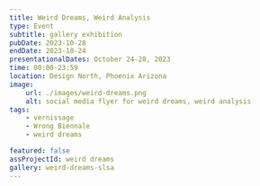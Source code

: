 ```yaml
---
title: Weird Dreams, Weird Analysis
type: Event
subtitle: gallery exhibition
pubDate: 2023-10-28
endDate: 2023-10-24
presentationalDates: October 24-28, 2023
time: 00:00-23:59
location: Design North, Phoenix Arizona
image:
    url: ./images/weird-dreams.png
    alt: social media flyer for weird dreams, weird analysis
tags:
    - vernissage
    - Wrong Biennale
    - weird dreams

featured: false
assProjectId: weird dreams
gallery: weird-dreams-slsa
---
```

